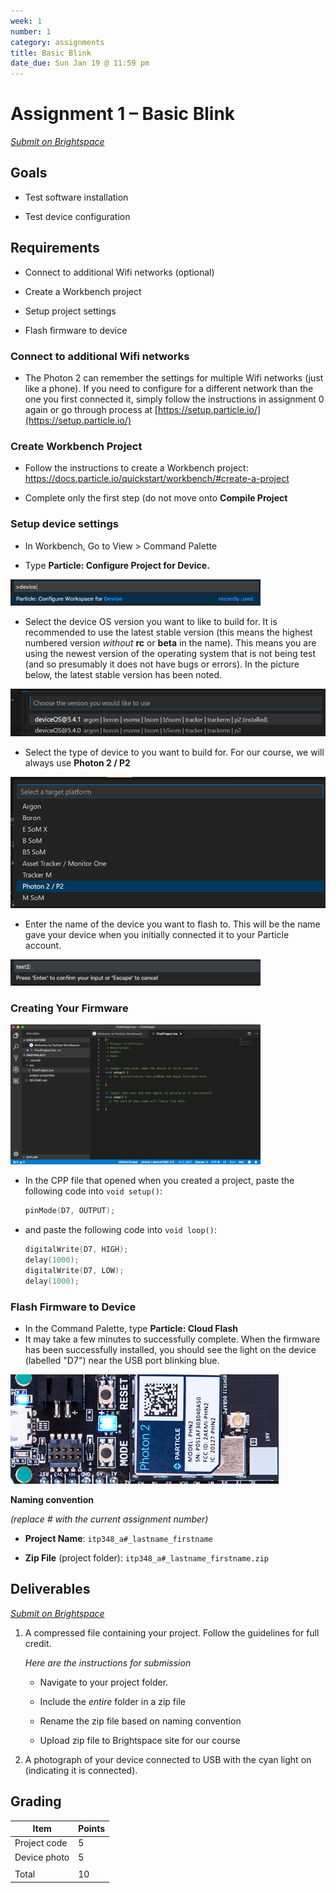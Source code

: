 ```yaml
---
week: 1
number: 1
category: assignments
title: Basic Blink
date_due: Sun Jan 19 @ 11:59 pm
---
```


Assignment 1 – Basic Blink
==========================

*[Submit on Brightspace](https://brightspace.usc.edu)*


Goals
-----

-   Test software installation

-   Test device configuration

## Requirements

-   Connect to additional Wifi networks (optional)

-   Create a Workbench project

-   Setup project settings

-   Flash firmware to device

### Connect to additional Wifi networks

-   The Photon 2 can remember the settings for multiple Wifi networks (just like a
    phone). If you need to configure for a different network than the one you
    first connected it, simply follow the instructions in assignment 0 again or go through process at  [https://setup.particle.io/](https://setup.particle.io/)

### Create Workbench Project

-   Follow the instructions to create a Workbench project:  
    <https://docs.particle.io/quickstart/workbench/#create-a-project>

-   Complete only the first step (do not move onto **Compile Project**

### Setup device settings

-   In Workbench, Go to View \> Command Palette

-   Type **Particle: Configure Project for Device.**

<img src="media/f46090a33a8cda9b07b6586a5328fb12.png" alt="command palette" style="width:400px" />


-   Select the device OS version you want to like to build for. It is
    recommended to use the latest stable version (this means the highest
    numbered version *without* **rc** or **beta** in the name). This means you
    are using the newest version of the operating system that is not being test
    (and so presumably it does not have bugs or errors). In the picture below,
    the latest stable version has been noted.

![image-20230803171903611](a1_blink.assets/image-20230803171903611.png)



-   Select the type of device to you want to build for. For our course, we will
    always use **Photon 2 / P2** 

![image-20240520000045594](a1_blink.assets/image-20240520000045594.png)

-   Enter the name of the device you want to flash to. This will be the name
    gave your device when you initially connected it to your Particle account.

<img src="media/b45548e97ee3520b8fcb9fdf7e3a2e64.png" alt="target name" style="width:400px" />



### Creating Your Firmware

<img src="media/abff6159b011e556f68ec286cbd333cb.png" alt="IDE" style="width:400px" />



- In the CPP file that opened when you created a project, paste the following
  code into `void setup()`:
  
  ```c++
  pinMode(D7, OUTPUT);
  ```

- and paste the following code into `void loop()`:
  ```c++
  digitalWrite(D7, HIGH);
  delay(1000);
  digitalWrite(D7, LOW);
  delay(1000);
  ```
  
   

### Flash Firmware to Device

-   In the Command Palette, type **Particle: Cloud Flash**
-   It may take a few minutes to successfully complete. When the firmware has
    been successfully installed, you should see the light on the device (labelled "D7") near the
    USB port blinking blue.

![image-20240520001305277](a1_blink.assets/image-20240520001305277.png)



**Naming convention** 

*(replace \# with the current assignment number)*

-   **Project Name**: `itp348_a#_lastname_firstname`

-   **Zip File** (project folder): `itp348_a#_lastname_firstname.zip`

Deliverables
------------

*[Submit on Brightspace](https://brightspace.usc.edu)*


1. A compressed file containing your project. Follow the guidelines for full
   credit.

   *Here are the instructions for submission*


   - Navigate to your project folder.

   - Include the *entire* folder in a zip file

   - Rename the zip file based on naming convention

   - Upload zip file to Brightspace site for our course

2. A photograph of your device connected to USB with the cyan light on (indicating it is connected).


Grading
-------

| Item         | Points |
|--------------|--------|
| Project code | 5      |
| Device photo | 5      |
|              |        |
| Total        | 10     |
